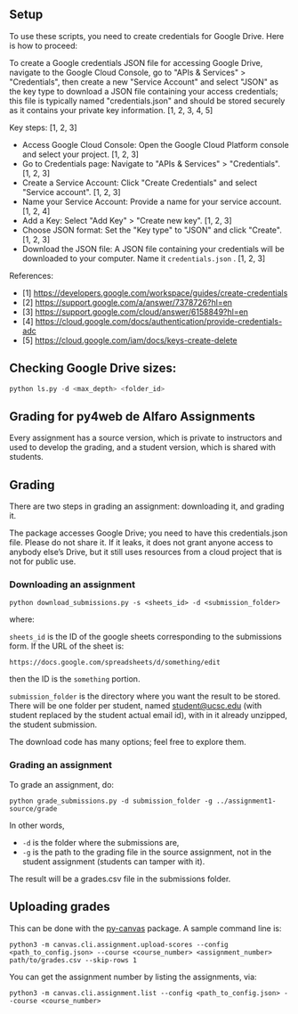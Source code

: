 ## Setup

To use these scripts, you need to create credentials for Google Drive.
Here is how to proceed: 

To create a Google credentials JSON file for accessing Google Drive, navigate to the Google Cloud Console, go to "APIs & Services" > "Credentials", then create a new "Service Account" and select "JSON" as the key type to download a JSON file containing your access credentials; this file is typically named "credentials.json" and should be stored securely as it contains your private key information. [1, 2, 3, 4, 5]

Key steps: [1, 2, 3]
* Access Google Cloud Console: Open the Google Cloud Platform console and select your project. [1, 2, 3]
* Go to Credentials page: Navigate to "APIs & Services" > "Credentials". [1, 2, 3]
* Create a Service Account: Click "Create Credentials" and select "Service account". [1, 2, 3]
* Name your Service Account: Provide a name for your service account. [1, 2, 4]
* Add a Key: Select "Add Key" > "Create new key". [1, 2, 3]
* Choose JSON format: Set the "Key type" to "JSON" and click "Create". [1, 2, 3]
* Download the JSON file: A JSON file containing your credentials will be downloaded to your computer.  Name it `credentials.json` . [1, 2, 3]

References:
* [1] https://developers.google.com/workspace/guides/create-credentials
* [2] https://support.google.com/a/answer/7378726?hl=en
* [3] https://support.google.com/cloud/answer/6158849?hl=en
* [4] https://cloud.google.com/docs/authentication/provide-credentials-adc
* [5] https://cloud.google.com/iam/docs/keys-create-delete


## Checking Google Drive sizes: 

```python
python ls.py -d <max_depth> <folder_id>
```



## Grading for py4web de Alfaro Assignments

Every assignment has a source version, which is private to instructors and used to develop the grading, and a student version, which is shared with students. 

## Grading

There are two steps in grading an assignment: downloading it, and grading it. 

The package accesses Google Drive; you need to have this credentials.json file. Please do not share it. If it leaks, it does not grant anyone access to anybody else’s Drive, but it still uses resources from a cloud project that is not for public use. 

### Downloading an assignment

```
python download_submissions.py -s <sheets_id> -d <submission_folder>
```

where: 

`sheets_id` is the ID of the google sheets corresponding to the submissions form.  If the URL of the sheet is: 

`https://docs.google.com/spreadsheets/d/something/edit`

then the ID is the `something` portion. 

`submission_folder` is the directory where you want the result to be stored.  There will be one folder per student, named student@ucsc.edu (with student replaced by the student actual email id), with in it already unzipped, the student submission. 

The download code has many options; feel free to explore them. 

### Grading an assignment

To grade an assignment, do: 

```
python grade_submissions.py -d submission_folder -g ../assignment1-source/grade 
```

In other words, 
* `-d` is the folder where the submissions are, 
* `-g` is the path to the grading file in the source assignment, not in the student assignment (students can tamper with it). 

The result will be a grades.csv file in the submissions folder. 

## Uploading grades

This can be done with the [py-canvas](https://github.com/edulinq/py-canvas) package. 
A sample command line is: 

```
python3 -m canvas.cli.assignment.upload-scores --config <path_to_config.json> --course <course_number> <assignment_number> path/to/grades.csv --skip-rows 1
```

You can get the assignment number by listing the assignments, via: 

```
python3 -m canvas.cli.assignment.list --config <path_to_config.json> --course <course_number>
```



